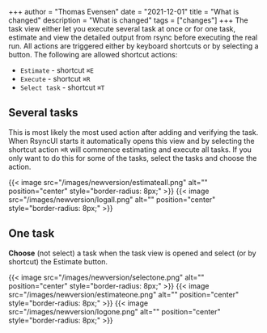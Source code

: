 +++
author = "Thomas Evensen"
date = "2021-12-01"
title =  "What is changed"
description = "What is changed"
tags = ["changes"]
+++
The task view either let you execute several task at once or for one task, estimate and view the detailed output from rsync before executing the real run. All actions are triggered either by keyboard shortcuts or by selecting a button. The following are allowed shortcut actions:

- `Estimate` - shortcut `⌘E`
- `Execute` - shortcut `⌘R`
- `Select task` - shortcut `⌘T`

## Several tasks

This is most likely the most used action after adding and verifying the task. When RsyncUI starts it automatically opens this view and by selecting the shortcut action `⌘R` will commence estimating and execute all tasks. If you only want to do this for some of the tasks, select the tasks and choose the action.

{{< image src="/images/newversion/estimateall.png" alt="" position="center" style="border-radius: 8px;" >}}
{{< image src="/images/newversion/logall.png" alt="" position="center" style="border-radius: 8px;" >}}

## One task

**Choose** (not select) a task when the task view is opened and select (or by shortcut) the Estimate button.

{{< image src="/images/newversion/selectone.png" alt="" position="center" style="border-radius: 8px;" >}}
{{< image src="/images/newversion/estimateone.png" alt="" position="center" style="border-radius: 8px;" >}}
{{< image src="/images/newversion/logone.png" alt="" position="center" style="border-radius: 8px;" >}}
